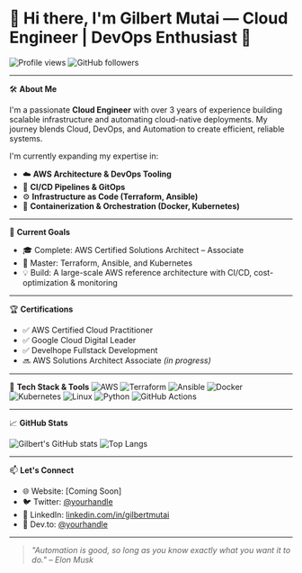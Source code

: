 # 👋 Hi there, I'm Gilbert Mutai — Cloud Engineer | DevOps Enthusiast 🚀

![Profile views](https://komarev.com/ghpvc/?username=GilbertMutai&color=blueviolet)
![GitHub followers](https://img.shields.io/github/followers/GilbertMutai?label=Follow&style=social)

---

🛠️ **About Me**

I'm a passionate **Cloud Engineer** with over 3 years of experience building scalable infrastructure and automating cloud-native deployments. My journey blends Cloud, DevOps, and Automation to create efficient, reliable systems.

I'm currently expanding my expertise in:
- ☁️ **AWS Architecture & DevOps Tooling**
- 🔁 **CI/CD Pipelines & GitOps**
- ⚙️ **Infrastructure as Code (Terraform, Ansible)**
- 🐳 **Containerization & Orchestration (Docker, Kubernetes)**

---

🎯 **Current Goals**
- 🎓 Complete: AWS Certified Solutions Architect – Associate  
- 📘 Master: Terraform, Ansible, and Kubernetes  
- 💡 Build: A large-scale AWS reference architecture with CI/CD, cost-optimization & monitoring

---

🏆 **Certifications**
- ✅ AWS Certified Cloud Practitioner
- ✅ Google Cloud Digital Leader
- ✅ Develhope Fullstack Development
- 🔜 AWS Solutions Architect Associate *(in progress)*

---

🔧 **Tech Stack & Tools**
![AWS](https://img.shields.io/badge/-AWS-232F3E?style=flat&logo=amazon-aws&logoColor=white)
![Terraform](https://img.shields.io/badge/-Terraform-623CE4?style=flat&logo=terraform&logoColor=white)
![Ansible](https://img.shields.io/badge/-Ansible-EE0000?style=flat&logo=ansible&logoColor=white)
![Docker](https://img.shields.io/badge/-Docker-2496ED?style=flat&logo=docker&logoColor=white)
![Kubernetes](https://img.shields.io/badge/-Kubernetes-326CE5?style=flat&logo=kubernetes&logoColor=white)
![Linux](https://img.shields.io/badge/-Linux-FCC624?style=flat&logo=linux&logoColor=black)
![Python](https://img.shields.io/badge/-Python-3776AB?style=flat&logo=python&logoColor=white)
![GitHub Actions](https://img.shields.io/badge/-GitHub%20Actions-2088FF?style=flat&logo=github-actions&logoColor=white)

---

📈 **GitHub Stats**

![Gilbert's GitHub stats](https://github-readme-stats.vercel.app/api?username=GilbertMutai&show_icons=true&theme=tokyonight)
![Top Langs](https://github-readme-stats.vercel.app/api/top-langs/?username=GilbertMutai&layout=compact&theme=tokyonight)

---

📫 **Let's Connect**

- 🌐 Website: [Coming Soon]
- 🐦 Twitter: [@yourhandle](https://twitter.com/yourhandle)
- 💼 LinkedIn: [linkedin.com/in/gilbertmutai](https://linkedin.com/in/gilbertmutai)
- 🧠 Dev.to: [@yourhandle](https://dev.to/yourhandle)

---

> _"Automation is good, so long as you know exactly what you want it to do." – Elon Musk_

